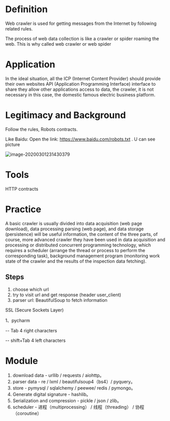 # Definition

Web crawler is used for getting messages from the Internet by following related rules.

The process of web data collection is like a crawler or spider roaming the web. This is why called web crawler or web spider

# Application 

In the ideal situation, all the ICP (Internet Content Provider) should provide their own websites API (Application Programming Interface) interface to share they allow other applications access to data, the crawler, it is not necessary in this case, the domestic famous electric business platform.

# Legitimacy and Background 

Follow the rules, Robots contracts.

Like Baidu: Open the link: https://www.baidu.com/robots.txt . U can see picture 

![image-20200301231430379](C:\Users\liu\AppData\Roaming\Typora\typora-user-images\image-20200301231430379.png)

# Tools

HTTP contracts

# Practice

A basic crawler is usually divided into data acquisition (web page download), data processing parsing (web page), and data storage (persistence) will be useful information, the content of the three parts, of course, more advanced crawler they have been used in data acquisition and processing or distributed concurrent programming technology, which requires a scheduler (arrange the thread or process to perform the corresponding task), background management program (monitoring work state of the crawler and the results of the inspection data fetching).

## Steps

1. choose which url
2. try to visit url and get response (header user_client)
3. parser url: BeautifulSoup to fetch information



SSL (Secure Sockets Layer)

1、pycharm

--  Tab 4 right characters 

--   shift+Tab  4 left  characters



# Module

1. download data - urllib / requests / aiohttp。
2. parser data - re / lxml / beautifulsoup4（bs4）/ pyquery。
3. store - pymysql / sqlalchemy / peewee/ redis / pymongo。
4. Generate digital signature - hashlib。
5. Serialization and compression - pickle / json / zlib。
6. scheduler - 进程（multiprocessing） / 线程（threading） / 协程（coroutine）